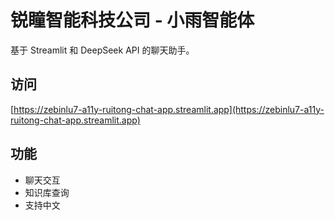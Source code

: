 # 锐瞳智能科技公司 - 小雨智能体
基于 Streamlit 和 DeepSeek API 的聊天助手。

## 访问
[https://zebinlu7-a11y-ruitong-chat-app.streamlit.app](https://zebinlu7-a11y-ruitong-chat-app.streamlit.app)

## 功能
- 聊天交互
- 知识库查询
- 支持中文
